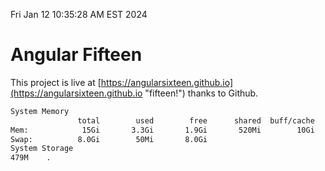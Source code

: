Fri Jan 12 10:35:28 AM EST 2024

# Angular Fifteen


This project is live at [https://angularsixteen.github.io](https://angularsixteen.github.io "fifteen!") thanks to Github.

```bash
System Memory
               total        used        free      shared  buff/cache   available
Mem:            15Gi       3.3Gi       1.9Gi       520Mi        10Gi        11Gi
Swap:          8.0Gi        50Mi       8.0Gi
System Storage
479M	.
